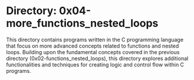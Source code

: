 # Directory: 0x04-more_functions_nested_loops

This directory contains programs written in the C programming language that focus on more advanced concepts related to functions and nested loops. Building upon the fundamental concepts covered in the previous directory (0x02-functions_nested_loops), this directory explores additional functionalities and techniques for creating logic and control flow within C programs.